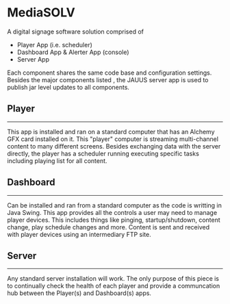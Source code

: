 # MediaSOLV
A digital signage software solution comprised of 
* Player App (i.e. scheduler)
* Dashboard App & Alerter App (console)
* Server App

Each component shares the same code base and configuration settings. Besides the major components listed , the JAUUS server app is used to publish jar level updates to all components.

## Player
------
This app is installed and ran on a standard computer that has an Alchemy GFX card installed on it. This "player" computer is streaming multi-channel content to many different screens. Besides exchanging data with the server directly, the player has a scheduler running executing specific tasks including playing list for all content.

## Dashboard
------
Can be installed and ran from a standard computer as the code is writting in Java Swing. This app provides all the controls a user may need to manage player devices. This includes things like pinging, startup/shutdown, content change, play schedule changes and more. Content is sent and received with player devices using an intermediary FTP site.

## Server
------
Any standard server installation will work. The only purpose of this piece is to continually check the health of each player and provide a communcation hub between the Player(s) and Dashboard(s) apps.

